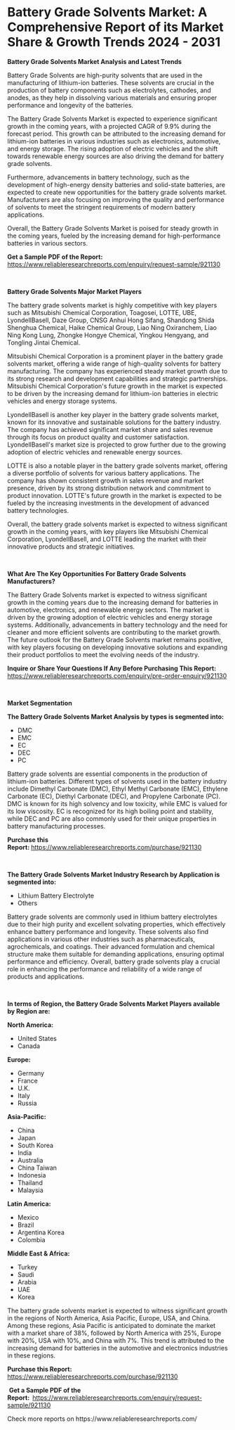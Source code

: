 <p><h1>Battery Grade Solvents Market: A Comprehensive Report of its Market Share & Growth Trends 2024 - 2031</h1></p><p><strong>Battery Grade Solvents Market Analysis and Latest Trends</strong></p>
<p><p>Battery Grade Solvents are high-purity solvents that are used in the manufacturing of lithium-ion batteries. These solvents are crucial in the production of battery components such as electrolytes, cathodes, and anodes, as they help in dissolving various materials and ensuring proper performance and longevity of the batteries.</p><p>The Battery Grade Solvents Market is expected to experience significant growth in the coming years, with a projected CAGR of 9.9% during the forecast period. This growth can be attributed to the increasing demand for lithium-ion batteries in various industries such as electronics, automotive, and energy storage. The rising adoption of electric vehicles and the shift towards renewable energy sources are also driving the demand for battery grade solvents.</p><p>Furthermore, advancements in battery technology, such as the development of high-energy density batteries and solid-state batteries, are expected to create new opportunities for the battery grade solvents market. Manufacturers are also focusing on improving the quality and performance of solvents to meet the stringent requirements of modern battery applications.</p><p>Overall, the Battery Grade Solvents Market is poised for steady growth in the coming years, fueled by the increasing demand for high-performance batteries in various sectors.</p></p>
<p><strong>Get a Sample PDF of the Report:&nbsp;</strong> <a href="https://www.reliableresearchreports.com/enquiry/request-sample/921130">https://www.reliableresearchreports.com/enquiry/request-sample/921130</a></p>
<p>&nbsp;</p>
<p><strong>Battery Grade Solvents Major Market Players</strong></p>
<p><p>The battery grade solvents market is highly competitive with key players such as Mitsubishi Chemical Corporation, Toagosei, LOTTE, UBE, LyondellBasell, Daze Group, CNSG Anhui Hong Sifang, Shandong Shida Shenghua Chemical, Haike Chemical Group, Liao Ning Oxiranchem, Liao Ning Kong Lung, Zhongke Hongye Chemical, Yingkou Hengyang, and Tongling Jintai Chemical.</p><p>Mitsubishi Chemical Corporation is a prominent player in the battery grade solvents market, offering a wide range of high-quality solvents for battery manufacturing. The company has experienced steady market growth due to its strong research and development capabilities and strategic partnerships. Mitsubishi Chemical Corporation's future growth in the market is expected to be driven by the increasing demand for lithium-ion batteries in electric vehicles and energy storage systems.</p><p>LyondellBasell is another key player in the battery grade solvents market, known for its innovative and sustainable solutions for the battery industry. The company has achieved significant market share and sales revenue through its focus on product quality and customer satisfaction. LyondellBasell's market size is projected to grow further due to the growing adoption of electric vehicles and renewable energy sources.</p><p>LOTTE is also a notable player in the battery grade solvents market, offering a diverse portfolio of solvents for various battery applications. The company has shown consistent growth in sales revenue and market presence, driven by its strong distribution network and commitment to product innovation. LOTTE's future growth in the market is expected to be fueled by the increasing investments in the development of advanced battery technologies.</p><p>Overall, the battery grade solvents market is expected to witness significant growth in the coming years, with key players like Mitsubishi Chemical Corporation, LyondellBasell, and LOTTE leading the market with their innovative products and strategic initiatives.</p></p>
<p>&nbsp;</p>
<p><strong>What Are The Key Opportunities For Battery Grade Solvents Manufacturers?</strong></p>
<p><p>The Battery Grade Solvents market is expected to witness significant growth in the coming years due to the increasing demand for batteries in automotive, electronics, and renewable energy sectors. The market is driven by the growing adoption of electric vehicles and energy storage systems. Additionally, advancements in battery technology and the need for cleaner and more efficient solvents are contributing to the market growth. The future outlook for the Battery Grade Solvents market remains positive, with key players focusing on developing innovative solutions and expanding their product portfolios to meet the evolving needs of the industry.</p></p>
<p><strong>Inquire or Share Your Questions If Any Before Purchasing This Report:</strong> <a href="https://www.reliableresearchreports.com/enquiry/pre-order-enquiry/921130">https://www.reliableresearchreports.com/enquiry/pre-order-enquiry/921130</a></p>
<p>&nbsp;</p>
<p><strong>Market Segmentation</strong></p>
<p><strong>The Battery Grade Solvents Market Analysis by types is segmented into:</strong></p>
<p><ul><li>DMC</li><li>EMC</li><li>EC</li><li>DEC</li><li>PC</li></ul></p>
<p><p>Battery grade solvents are essential components in the production of lithium-ion batteries. Different types of solvents used in the battery industry include Dimethyl Carbonate (DMC), Ethyl Methyl Carbonate (EMC), Ethylene Carbonate (EC), Diethyl Carbonate (DEC), and Propylene Carbonate (PC). DMC is known for its high solvency and low toxicity, while EMC is valued for its low viscosity. EC is recognized for its high boiling point and stability, while DEC and PC are also commonly used for their unique properties in battery manufacturing processes.</p></p>
<p><strong>Purchase this Report:&nbsp;</strong><a href="https://www.reliableresearchreports.com/purchase/921130">https://www.reliableresearchreports.com/purchase/921130</a></p>
<p>&nbsp;</p>
<p><strong>The Battery Grade Solvents Market Industry Research by Application is segmented into:</strong></p>
<p><ul><li>Lithium Battery Electrolyte</li><li>Others</li></ul></p>
<p><p>Battery grade solvents are commonly used in lithium battery electrolytes due to their high purity and excellent solvating properties, which effectively enhance battery performance and longevity. These solvents also find applications in various other industries such as pharmaceuticals, agrochemicals, and coatings. Their advanced formulation and chemical structure make them suitable for demanding applications, ensuring optimal performance and efficiency. Overall, battery grade solvents play a crucial role in enhancing the performance and reliability of a wide range of products and applications.</p></p>
<p>&nbsp;</p>
<p><strong>In terms of Region, the Battery Grade Solvents Market Players available by Region are:</strong></p>
<p>
    <p> <strong> North America: </strong>
        <ul>
            <li>United States</li>
            <li>Canada</li>
        </ul>
        </p> 
    <p> <strong> Europe: </strong>
        <ul>
            <li>Germany</li>
            <li>France</li>
            <li>U.K.</li>
            <li>Italy</li>
            <li>Russia</li>
        </ul>
        </p> 
    <p> <strong> Asia-Pacific: </strong>
        <ul>
            <li>China</li>
            <li>Japan</li>
            <li>South Korea</li>
            <li>India</li>
            <li>Australia</li>
            <li>China Taiwan</li>
            <li>Indonesia</li>
            <li>Thailand</li>
            <li>Malaysia</li>
        </ul>
        </p> 
    <p> <strong> Latin America: </strong>
        <ul>
            <li>Mexico</li>
            <li>Brazil</li>
            <li>Argentina Korea</li>
            <li>Colombia</li>
        </ul>
        </p> 
    <p> <strong> Middle East & Africa: </strong>
        <ul>
            <li>Turkey</li>
            <li>Saudi</li>
            <li>Arabia</li>
            <li>UAE</li>
            <li>Korea</li>
        </ul>
    </p>
    </p>
<p><p>The battery grade solvents market is expected to witness significant growth in the regions of North America, Asia Pacific, Europe, USA, and China. Among these regions, Asia Pacific is anticipated to dominate the market with a market share of 38%, followed by North America with 25%, Europe with 20%, USA with 10%, and China with 7%. This trend is attributed to the increasing demand for batteries in the automotive and electronics industries in these regions.</p></p>
<p><strong>Purchase this Report: </strong><a href="https://www.reliableresearchreports.com/purchase/921130">https://www.reliableresearchreports.com/purchase/921130</a></p>
<p>&nbsp;<strong>Get a Sample PDF of the Report:&nbsp;&nbsp;</strong><a href="https://www.reliableresearchreports.com/enquiry/request-sample/921130">https://www.reliableresearchreports.com/enquiry/request-sample/921130</a></p>
<p><strong></strong></p>
<p>Check more reports on https://www.reliableresearchreports.com/</p>